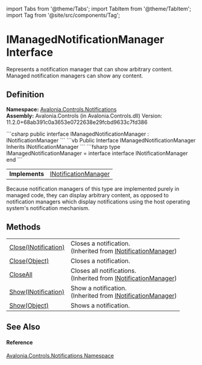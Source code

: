import Tabs from '@theme/Tabs'; 
import TabItem from '@theme/TabItem'; 
import Tag from '@site/src/components/Tag'; 

# IManagedNotificationManager Interface


Represents a notification manager that can show arbitrary content. Managed notification managers can show any content.



## Definition
**Namespace:** <a href="N_Avalonia_Controls_Notifications">Avalonia.Controls.Notifications</a>  
**Assembly:** Avalonia.Controls (in Avalonia.Controls.dll) Version: 11.2.0+68ab391c0a3653e0722638e29fcbd9633c7fd386

<Tabs groupId="api-code-preview">
<TabItem value="csharp" label="C#">
```csharp
public interface IManagedNotificationManager : INotificationManager
```
</TabItem>
<TabItem value="vb" label="VB">
```vb
Public Interface IManagedNotificationManager
	Inherits INotificationManager
```
</TabItem>
<TabItem value="fsharp" label="F#">
```fsharp
type IManagedNotificationManager = 
    interface
        interface INotificationManager
    end
```
</TabItem>
</Tabs>

<table>
<tr><td><strong>Implements</strong></td><td><a href="T_Avalonia_Controls_Notifications_INotificationManager">INotificationManager</a></td></tr>
</table>

Because notification managers of this type are implemented purely in managed code, they can display arbitrary content, as opposed to notification managers which display notifications using the host operating system's notification mechanism.

## Methods
<table>
<tr>
<td><a href="M_Avalonia_Controls_Notifications_INotificationManager_Close">Close(INotification)</a></td>
<td>Closes a notification.<br />(Inherited from <a href="T_Avalonia_Controls_Notifications_INotificationManager">INotificationManager</a>)</td>
</tr>
<tr>
<td><a href="M_Avalonia_Controls_Notifications_IManagedNotificationManager_Close">Close(Object)</a></td>
<td>Closes a notification.</td>
</tr>
<tr>
<td><a href="M_Avalonia_Controls_Notifications_INotificationManager_CloseAll">CloseAll</a></td>
<td>Closes all notifications.<br />(Inherited from <a href="T_Avalonia_Controls_Notifications_INotificationManager">INotificationManager</a>)</td>
</tr>
<tr>
<td><a href="M_Avalonia_Controls_Notifications_INotificationManager_Show">Show(INotification)</a></td>
<td>Show a notification.<br />(Inherited from <a href="T_Avalonia_Controls_Notifications_INotificationManager">INotificationManager</a>)</td>
</tr>
<tr>
<td><a href="M_Avalonia_Controls_Notifications_IManagedNotificationManager_Show">Show(Object)</a></td>
<td>Shows a notification.</td>
</tr>
</table>

## See Also


#### Reference
<a href="N_Avalonia_Controls_Notifications">Avalonia.Controls.Notifications Namespace</a>  
